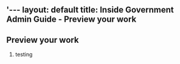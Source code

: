 '---
layout: default
title: Inside Government Admin Guide - Preview your work
---

## Preview your work

1. testing